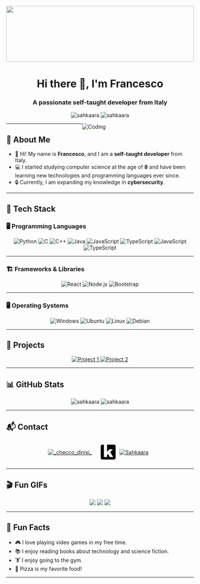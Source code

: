 <p align="center">
  <img src="https://media.giphy.com/media/2IudUHdI075HL02Pkk/giphy.gif" width="100%" height="150" />
</p>

<h1 align="center">Hi there 👋, I'm Francesco</h1>
<h3 align="center">A passionate self-taught developer from Italy</h3>

<p align="center">
  <img src="https://komarev.com/ghpvc/?username=sahkaara&label=Profile%20views&color=0e75b6&style=flat" alt="sahkaara" />
  <img src="https://img.shields.io/github/followers/sahkaara?label=Follow&style=social" alt="sahkaara" />
</p>

<img align="right" alt="Coding" src="https://media.giphy.com/media/M9gbBd9nbDrOTu1Mqx/giphy.gif" width="300" />

---

## 📌 About Me  
- 👋 Hi! My name is **Francesco**, and I am a **self-taught developer** from Italy.  
- 💻 I started studying computer science at the age of **8** and have been learning new technologies and programming languages ever since.  
- 🔒 Currently, I am expanding my knowledge in **cybersecurity**.  

---

## 🚀 Tech Stack  

### 🖥️ Programming Languages  
<p align="center">
  <img src="https://media.giphy.com/media/KAq5w47R9rmTuvWOWa/giphy.gif" alt="Python" width="50" height="50"/>
  <img src="https://cdn.jsdelivr.net/gh/devicons/devicon/icons/c/c-original.svg" alt="C" width="50" height="50"/>
  <img src="https://cdn.jsdelivr.net/gh/devicons/devicon/icons/cplusplus/cplusplus-original.svg" alt="C++" width="50" height="50"/>
  <img src="https://cdn.jsdelivr.net/gh/devicons/devicon/icons/java/java-original.svg" alt="Java" width="50" height="50"/>
  <img src="https://cdn.jsdelivr.net/gh/devicons/devicon/icons/javascript/javascript-original.svg" alt="JavaScript" width="50" height="50"/>
  <img src="https://cdn.jsdelivr.net/gh/devicons/devicon/icons/typescript/typescript-original.svg" alt="TypeScript" width="50" height="50"/>
  <img src="https://media.giphy.com/media/XAxylRMCdpbEWUAvr8/giphy.gif" alt="JavaScript" width="50" height="50"/>
  <img src="https://media.giphy.com/media/fsEaZldNC8A1PJ3mwp/giphy.gif" alt="TypeScript" width="50" height="50"/>
</p>

---

### 🏗️ Frameworks & Libraries  
<p align="center">
  <img src="https://media.giphy.com/media/eNAsjO55tPbgaor7ma/giphy.gif" alt="React" width="50" height="50"/>
  <img src="https://media.giphy.com/media/kdFc8fubgS31b8DsVu/giphy.gif" alt="Node.js" width="50" height="50"/>
  <img src="https://cdn.jsdelivr.net/gh/devicons/devicon/icons/bootstrap/bootstrap-original.svg" alt="Bootstrap" width="50" height="50"/>
</p>

---

### 🖥️ Operating Systems  
<p align="center">
  <img src="https://cdn.jsdelivr.net/gh/devicons/devicon/icons/windows8/windows8-original.svg" alt="Windows" width="50" height="50"/>
  <img src="https://cdn.jsdelivr.net/gh/devicons/devicon/icons/ubuntu/ubuntu-plain.svg" alt="Ubuntu" width="50" height="50"/>
  <img src="https://cdn.jsdelivr.net/gh/devicons/devicon/icons/linux/linux-original.svg" alt="Linux" width="50" height="50"/>
  <img src="https://cdn.jsdelivr.net/gh/devicons/devicon/icons/debian/debian-original.svg" alt="Debian" width="50" height="50"/>
</p>

---

## 📂 Projects  
<p align="center">
  <a href="https://github.com/Sahkaara/Financial_shares_tracker" target="_blank">
    <img src="https://img.shields.io/badge/Project%201-Click%20to%20view-blue?style=for-the-badge&logo=github" alt="Project 1"/>
  </a>
  <a href="https://github.com/Sahkaara/Generatore_di_README.md" target="_blank">
    <img src="https://img.shields.io/badge/Project%202-Click%20to%20view-blue?style=for-the-badge&logo=github" alt="Project 2"/>
  </a>

---

## 📊 GitHub Stats  
<p align="center">
  <img src="https://github-readme-stats.vercel.app/api?username=sahkaara&show_icons=true&theme=radical" alt="sahkaara" />  
  <img src="https://github-readme-stats.vercel.app/api/top-langs/?username=sahkaara&layout=compact&theme=radical" alt="sahkaara" />
</p>

---

## 📬 Contact  
<p align="center">
<a href="https://instagram.com/_checco_dinisi_" target="blank"><img align="center" src="https://raw.githubusercontent.com/rahuldkjain/github-profile-readme-generator/master/src/images/icons/Social/instagram.svg" alt="_checco_dinisi_" height="30" width="40" /></a>
   <a href="mailto:francesco.dev@ik.me" target="_blank" style="margin: 10px;"><img align="center" src="assets/infomaniak.svg" alt="mail.com" height="40" width="40" style="margin: 10px; fill: #8A2BE2; /></a>
<a href="https://discord.com/Sahkaara" target="blank"><img align="center" src="https://raw.githubusercontent.com/rahuldkjain/github-profile-readme-generator/master/src/images/icons/Social/discord.svg" alt="Sahkaara" height="30" width="40" /></a>
</p>

---

## 🎬 Fun GIFs  
<p align="center">
  <img height="150" src="https://media3.giphy.com/media/v1.Y2lkPTc5MGI3NjExNjBvdXBhamgyYnYza2N5enNwaTQ2eWRkdnA2ZWhxNDhwMzNjdXNyNyZlcD12MV9pbnRlcm5hbF9naWZfYnlfaWQmY3Q9Zw/tHIRLHtNwxpjIFqPdV/giphy.gif" />
  <img height="150" src="https://media.giphy.com/media/13HgwGsXF0aiGY/giphy.gif" />
  <img height="150" src="https://media.giphy.com/media/26tn33aiTi1jkl6H6/giphy.gif" />
</p>

---

## 🎨 Fun Facts  
- 🎮 I love playing video games in my free time.
- 📚 I enjoy reading books about technology and science fiction.
- 🏋️ I enjoy going to the gym.
- 🍕 Pizza is my favorite food!

---
